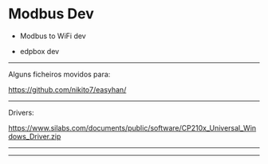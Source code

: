 # Modbus Dev

- Modbus to WiFi dev

- edpbox dev

---

Alguns ficheiros movidos para:

https://github.com/nikito7/easyhan/

---

Drivers:

https://www.silabs.com/documents/public/software/CP210x_Universal_Windows_Driver.zip

---

---




